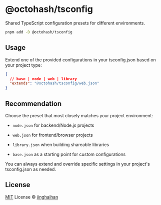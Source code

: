 # @octohash/tsconfig

Shared TypeScript configuration presets for different environments.

```sh
pnpm add -D @octohash/tsconfig
```

## Usage

Extend one of the provided configurations in your tsconfig.json based on your project type:

```json
{
  // base | node | web | library
  "extends": "@octohash/tsconfig/web.json"
}
```

## Recommendation

Choose the preset that most closely matches your project environment:

+ `node.json` for backend/Node.js projects

+ `web.json` for frontend/browser projects

+ `library.json` when building shareable libraries

+ `base.json` as a starting point for custom configurations

You can always extend and override specific settings in your project's tsconfig.json as needed.

## License

[MIT](./LICENSE) License © [jinghaihan](https://github.com/jinghaihan)
